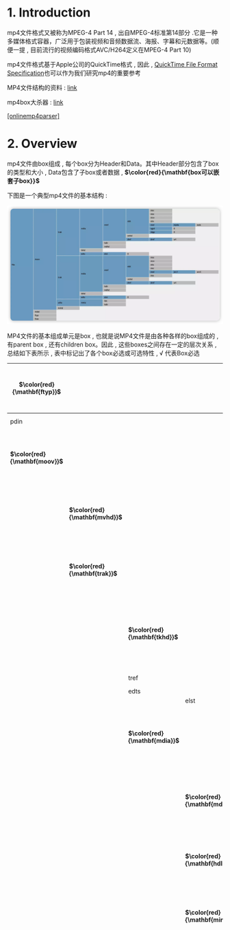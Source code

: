 # 1. Introduction

mp4⽂件格式⼜被称为MPEG-4 Part 14 , 出⾃MPEG-4标准第14部分 .它是⼀种多媒体格式容器，⼴泛⽤于包装视频和⾳频数据流、海报、字幕和元数据等。(顺便⼀提 , ⽬前流⾏的视频编码格式AVC/H264定义在MPEG-4 Part 10)

mp4⽂件格式基于Apple公司的QuickTime格式 , 因此 , [QuickTime File Format Specification](https://developer.apple.com/documentation/quicktime-file-format#//apple_ref/doc/uid/TP40000939-CH202-TPXREF101)也可以作为我们研究mp4的重要参考

MP4⽂件结构的资料 : [link]() 

mp4box⼤杀器 : [link](https://gpac.github.io/mp4box.js/test/filereader.html)

[[onlinemp4parser]](https://www.onlinemp4parser.com/)

# 2. Overview

mp4⽂件由box组成 , 每个box分为Header和Data。其中Header部分包含了box的类型和⼤⼩ , Data包含了⼦box或者数据 , **$\color{red}{\mathbf{box可以嵌套⼦box}}$**

下图是⼀个典型mp4⽂件的基本结构 : 

<img src="./assets/image-20240309203113502.png" alt="image-20240309203113502" />  

MP4⽂件的基本组成单元是box , 也就是说MP4⽂件是由各种各样的box组成的 , 有parent box , 还有children box。因此 , 这些boxes之间存在⼀定的层次关系 , 总结如下表所示 , 表中标记出了各个box必选或可选特性 , √ 代表Box必选

| **$\color{red}{\mathbf{ftyp}}$** |                                  |                                  |                                  |                                  |                                      | √    | $\color{red}{\mathbf{file\ type and\ compatibility}}$<br />$\color{red}{\mathbf{⽂件类型和兼容性}}$ |
| -------------------------------- | -------------------------------- | -------------------------------- | -------------------------------- | -------------------------------- | ------------------------------------ | ---- | :----------------------------------------------------------- |
| pdin                             |                                  |                                  |                                  |                                  |                                      |      | progressive download information                             |
| **$\color{red}{\mathbf{moov}}$** |                                  |                                  |                                  |                                  |                                      | √    | $\color{red}{\mathbf{container\ for\ all\ the\ metadata}}$<br/>$\color{red}{\mathbf{所有元数据的容器}}$ |
|                                  | **$\color{red}{\mathbf{mvhd}}$** |                                  |                                  |                                  |                                      | √    | $\color{red}{\mathbf{movie\ header,\ overall\ declarations}}$<br/>$\color{red}{\mathbf{电影头\ ,\ 整体声明}}$ |
|                                  | **$\color{red}{\mathbf{trak}}$** |                                  |                                  |                                  |                                      | √    | $\color{red}{\mathbf{container\ for\ an\ individual\ track\ or\ stream}}$<br/>$\color{red}{\mathbf{单个轨或流的容器}}$ |
|                                  |                                  | **$\color{red}{\mathbf{tkhd}}$** |                                  |                                  |                                      | √    | $\color{red}{\mathbf{track\ header,\ overall\ information\ about\ the track}}$<br />$\color{red}{\mathbf{轨的头部\ ,\ 关于该轨的概括信息\ ,\ ⽐如视频宽⾼}}$ |
|                                  |                                  | tref                             |                                  |                                  |                                      | √    | track reference container                                    |
|                                  |                                  | edts                             |                                  |                                  |                                      | √    | edit list container                                          |
|                                  |                                  |                                  | elst                             |                                  |                                      | √    | an edit list                                                 |
|                                  |                                  | **$\color{red}{\mathbf{mdia}}$** |                                  |                                  |                                      | √    | $\color{red}{\mathbf{container\ for\ the\ media\ information\ in\ a\ track}}$<br/>$\color{red}{\mathbf{轨媒体信息的容器}}$ |
|                                  |                                  |                                  | **$\color{red}{\mathbf{mdhd}}$** |                                  |                                      | √    | **$\color{red}{\mathbf{media\ header,\ overall\ information\ about\ the\ media}}$**<br/>$\color{red}{\mathbf{媒体头\ ,\ 关于媒体的总体信息}}$ |
|                                  |                                  |                                  | **$\color{red}{\mathbf{hdlr}}$** |                                  |                                      | √    | $\color{red}{\mathbf{handler,\ declares\ the\ media\ (handler)\ type}}$<br />$\color{red}{\mathbf{媒体的播放过程信息}}$ |
|                                  |                                  |                                  | **$\color{red}{\mathbf{minf}}$** |                                  |                                      | √    | $\color{red}{\mathbf{media\ information\ container}}$<br/>$\color{red}{\mathbf{媒体信息容器}}$ |
|                                  |                                  |                                  |                                  | vmhd                             |                                      |      | video media header, overall information<br/>(video track only) |
|                                  |                                  |                                  |                                  | smhd                             |                                      |      | sound media header, overall information<br/>(sound track only) |
|                                  |                                  |                                  |                                  | hmhd                             |                                      |      | hint media header, overall information<br/>(hint track only) |
|                                  |                                  |                                  |                                  | nmhd                             |                                      |      | Null media header, overall information<br/>(some tracks only) |
|                                  |                                  |                                  |                                  | **$\color{red}{\mathbf{dinf}}$** |                                      | √    | $\color{red}{\mathbf{data\ information\ box,\ container}}$<br/>$\color{red}{\mathbf{数据信息box\ ,\ 容器}}$ |
|                                  |                                  |                                  |                                  |                                  | **$\color{red}{\mathbf{dref}}$**     | √    | $\color{red}{\mathbf{data\ reference\ box,\ declares\ source(s)\ of\ media\ data\ in\ track}}$<br/>$\color{red}{\mathbf{如何定位媒体信息}}$ |
|                                  |                                  |                                  |                                  | **$\color{red}{\mathbf{stbl}}$** |                                      | √    | $\color{red}{\mathbf{sample\ table\ box,\ container\ for\ the\ time\ /\ space\ map}}$<br/>$\color{red}{\mathbf{包含了track中的sample的所有时间和位置信息\ ,\ 以及sample的编解码等信息。}}$<br />$\color{red}{\mathbf{利⽤这个表可以解析sample的时序、类型、⼤⼩以及在各⾃存储容器中的位置}}$ |
|                                  |                                  |                                  |                                  |                                  | **$\color{red}{\mathbf{stsd}}$**     | √    | $\color{red}{\mathbf{sample\ descriptions\ (codec\ types\ ,\ initialization\ etc.)}}$<br/>$\color{red}{\mathbf{如果是视频\ ,\ 包含:\ 编码类型、宽⾼、长度等信息;}}$<br/>$\color{red}{\mathbf{如果是⾳频\ ,\ 包含:\ 声道、采样率等信息}}$ |
|                                  |                                  |                                  |                                  |                                  | **$\color{red}{\mathbf{stts}}$**     | √    | **$\color{red}{\mathbf{(decoding)\ time-to-sample}}$**<br/>**$\color{red}{\mathbf{描述了sample时序的映射⽅法 , 我们可以通过它找到任何时间的sample}}$** |
|                                  |                                  |                                  |                                  |                                  | ctts                                 |      | (composition) time to sample                                 |
|                                  |                                  |                                  |                                  |                                  | **$\color{red}{\mathbf{stsc}}$**     | √    | $\color{red}{\mathbf{sample-to-chunk,\ partial\ data-offset\ information}}$<br/>$\color{red}{\mathbf{⽤chunk组织sample可以⽅便优化数据获取 , }}$<br/>$\color{red}{\mathbf{⼀个chunk包含⼀个或多个sample}}$ |
|                                  |                                  |                                  |                                  |                                  | **$\color{SkyBlue}{\mathbf{stsz}}$** |      | **$\color{SkyBlue}{\mathbf{sample\ sizes\ (framing)}}$**<br/>**$\color{SkyBlue}{\mathbf{每个sample的⼤⼩}}$**<br/>$\color{SkyBlue}{\mathbf{虽然这⾥没有打勾 , 但对于mp4还是⾮常必要的}}$ |
|                                  |                                  |                                  |                                  |                                  | stz2                                 |      | compact sample sizes (framing)                               |
|                                  |                                  |                                  |                                  |                                  | **$\color{red}{\mathbf{stco}}$**     | √    | $\color{red}{\mathbf{chunk\ offset\ partial\ data-offset\ information}}$<br/>$\color{red}{\mathbf{定义了每个chunk在媒体流中的偏移位置}}$ |
|                                  |                                  |                                  |                                  |                                  | co6                                  |      | 64-bit chunk offset                                          |
|                                  |                                  |                                  |                                  |                                  | 4                                    |      |                                                              |
|                                  |                                  |                                  |                                  |                                  | **$\color{SkyBlue}{\mathbf{stss}}$** |      | $\color{SkyBlue}{\mathbf{sync\ sample\ table\ (random\ access points)}}$<br/>$\color{SkyBlue}{\mathbf{⽤于确定media中的关键帧}}$ |
|                                  |                                  |                                  |                                  |                                  | stsh                                 |      | shadow sync sample table                                     |
|                                  |                                  |                                  |                                  |                                  | padb                                 |      | sample padding bits                                          |
|                                  |                                  |                                  |                                  |                                  | stdp                                 |      | sample degradation priority                                  |
|                                  |                                  |                                  |                                  |                                  | sdtp                                 |      | independent and disposable samples                           |
|                                  |                                  |                                  |                                  |                                  | sbgp                                 |      | sample-to-group                                              |
|                                  |                                  |                                  |                                  |                                  | sgpd                                 |      | sample group description                                     |
|                                  |                                  |                                  |                                  |                                  | subs                                 |      | sub-sample information                                       |
|                                  | mvex                             |                                  |                                  |                                  |                                      |      | movie extends box                                            |
|                                  |                                  | mehd                             |                                  |                                  |                                      |      | movie extends header box                                     |
|                                  |                                  | trex                             |                                  |                                  |                                      | √    | track extends defaults                                       |
|                                  | ipmc                             |                                  |                                  |                                  |                                      |      | IPMP Control Box                                             |
| moof                             |                                  |                                  |                                  |                                  |                                      |      | movie fragment                                               |
|                                  | mfhd                             |                                  |                                  |                                  |                                      | √    | movie fragment header                                        |
|                                  | traf                             |                                  |                                  |                                  |                                      |      | track fragment                                               |
|                                  |                                  | tfhd                             |                                  |                                  |                                      | √    | track fragment header                                        |
|                                  |                                  | trun                             |                                  |                                  |                                      |      | track fragment run                                           |
|                                  |                                  | sdtp                             |                                  |                                  |                                      |      | independent and disposable samples                           |
|                                  |                                  | sbgp                             |                                  |                                  |                                      |      | sample-to-group                                              |
|                                  |                                  | subs                             |                                  |                                  |                                      |      | sub-sample information                                       |
| mfra                             |                                  |                                  |                                  |                                  |                                      |      | movie fragment random access                                 |
|                                  | tfra                             |                                  |                                  |                                  |                                      |      | track fragment random access                                 |
|                                  | mfro                             |                                  |                                  |                                  |                                      | √    | movie fragment random access offset                          |
| mdat                             |                                  |                                  |                                  |                                  |                                      |      | media data container                                         |
| free                             |                                  |                                  |                                  |                                  |                                      |      | free space                                                   |
| skip                             |                                  |                                  |                                  |                                  |                                      |      | free space                                                   |
|                                  | udta                             |                                  |                                  |                                  |                                      |      | user-data                                                    |
|                                  |                                  | cprt                             |                                  |                                  |                                      |      | copyright etc                                                |
| meta                             |                                  |                                  |                                  |                                  |                                      |      | metadata                                                     |
|                                  | hdlr                             |                                  |                                  |                                  |                                      | √    | handler, declares the metadata (handler) type                |
|                                  | dinf                             |                                  |                                  |                                  |                                      |      | data information box, container                              |
|                                  |                                  | dref                             |                                  |                                  |                                      |      | data reference box, declares source(s) of metadata items     |
|                                  | ipmc                             |                                  |                                  |                                  |                                      |      | IPMP Control Box                                             |
|                                  | iloc                             |                                  |                                  |                                  |                                      |      | item location                                                |
|                                  | ipro                             |                                  |                                  |                                  |                                      |      | item protection                                              |
|                                  |                                  | sinf                             |                                  |                                  |                                      |      | protection scheme information box                            |
|                                  |                                  |                                  | frma                             |                                  |                                      |      | original format box                                          |
|                                  |                                  |                                  | imif                             |                                  |                                      |      | IPMP Information box                                         |
|                                  |                                  |                                  | schm                             |                                  |                                      |      | scheme type box                                              |
|                                  |                                  |                                  | schi                             |                                  |                                      |      | scheme information box                                       |
|                                  | iinf                             |                                  |                                  |                                  |                                      |      | item information                                             |
|                                  | xml                              |                                  |                                  |                                  |                                      |      | XML container                                                |
|                                  | bxml                             |                                  |                                  |                                  |                                      |      | binary XML container                                         |
|                                  | pitm                             |                                  |                                  |                                  |                                      |      | primary item reference                                       |
|                                  | fiin                             |                                  |                                  |                                  |                                      |      | file delivery item information                               |
|                                  |                                  | paen                             |                                  |                                  |                                      |      | partition entry                                              |
|                                  |                                  |                                  | fpar                             |                                  |                                      |      | file partition                                               |
|                                  |                                  |                                  | fecr                             |                                  |                                      |      | FEC reservoir                                                |
|                                  |                                  | segr                             |                                  |                                  |                                      |      | file delivery session group                                  |
|                                  |                                  | gitn                             |                                  |                                  |                                      |      | group id to name                                             |
|                                  |                                  | tsel                             |                                  |                                  |                                      |      | track selection                                              |
| meco                             |                                  |                                  |                                  |                                  |                                      |      | additional metadata container                                |
|                                  | mere                             |                                  |                                  |                                  |                                      |      | metabox relation                                             |

本⽂使⽤mediainfo和mp4box进⾏分析

图中看到mp4⽂件由⼏个主要组成部分 , 下⾯以📎 2_audio_track_5s.mp4⽂件为分析案例

## 2.1 ftyp

> ```c++
> aligned(8) class FileTypeBox
>    extends Box(‘ftyp’) {
>    unsigned int(32)  major_brand;
>    unsigned int(32)  minor_version;
>    unsigned int(32) compatible_brands[];
> }
> ```

- major_brand : 因为兼容性一般可以分为推荐兼容性和默认兼容性。这里 major_brand 就相当于是推荐兼容性。一般而言都是使用 `isom` 这个万金油即可。如果是需要特定的格式 ,可 以自行定义
- minor_version : 指最低兼容版本。
- compatible_brands : 和 major_brand 类似 , 通常是针对 MP4 中包含的额外格式 , 比如 : AVC , AAC 等相当于的音视频解码格式

File Type Box , ⼀般在⽂件的开始位置 , 描述的⽂件的版本、兼容协议等

ftyp内容

> ```tex
> 000000 File Type (32 bytes)
> 000000  Header (8 bytes)
> 000000   Size:                                 32 (0x00000020)
> 000004   Name:                                 ftyp
> 000008  MajorBrand:                            isom
> 00000C  MajorBrandVersion:                     512 (0x00000200)
> 000010  CompatibleBrand:                       isom
> 000014  CompatibleBrand:                       iso2
> 000018  CompatibleBrand:                       avc1
> 00001C  CompatibleBrand:                       mp41
> ```

## 2.2 moov

> ```c++
> aligned(8) class MovieExtendsBox extends Box(‘mvex’){ }
> ```

Movie Box , 含本⽂件中所有媒体数据的宏观描述信息以及每路媒体轨道的具体信息。⼀般位于放在⽂件末尾 , 但如果为了⽀持http边下载边播放则需要将moov提前。注意 , $\color{red}{\mathbf{当改变moov位置时,内部⼀些值需要重新计算}}$​

moov内容

> ```tex
> 14B2CE File header (10341 bytes)
> 14B2CE  Header (8 bytes)
> 14B2CE   Size:                                 10341 (0x00002865)
> 14B2D2   Name:                                 moov
> ```

moov里面的box才是我们主要分析的box  

<img src="assets/image-20240311093535367.png" alt="image-20240311093535367" />  

## 2.3 mdat

Media Data Box , 存放具体的媒体数据

> ```tex
> 000028 Data (1356454 bytes)
> 000028  Header (8 bytes)
> 000028   Size:                                 1356454 (0x0014B2A6)
> 00002C   Name:                                 mdat
> 000030  Data:                                  (1356446 bytes)
> ```

此处是视频和音频的真正数据  , 他的索引和编解码信息都在以下介绍的BOX存储

# 3. Moov Insider

> ```c++
> aligned(8) class MovieExtendsBox extends Box(‘mvex’){ }
> ```

mp4的媒体数据信息主要存放在Moov Box中 , 是我们需要分析的重点。moov的主要组成部分如下 : 

## 3.1 mvhd

> ```c++
> aligned(8) class MovieHeaderBox extends FullBox(‘mvhd’, version, 0) { 
>     if (version==1) {
>    unsigned int(64)  creation_time;
>    unsigned int(64)  modification_time;
>    unsigned int(32)  timescale;
>    unsigned int(64)  duration;
> } else { // version==0
>    unsigned int(32)  creation_time;
>    unsigned int(32)  modification_time;
>    unsigned int(32)  timescale;
>    unsigned int(32)  duration;
> }
> template int(32)  rate = 0x00010000; // typically 1.0
> template int(16)  volume = 0x0100;   // typically, full volume
> const bit(16)  reserved = 0;
> const unsigned int(32)[2]  reserved = 0;
> template int(32)[9]  matrix =
> { 0x00010000,0,0,0,0x00010000,0,0,0,0x40000000 };
>       // Unity matrix
>    bit(32)[6]  pre_defined = 0;
>    unsigned int(32)  next_track_ID;
> }
> ```

- version: 一般默认为 0
- creation_time: 创建的时间 , 从 1904 年开始算起 , 用秒来表示
- timescale : 时间比例 , 通过该值和 duration 来算出实际时间
- duration : 持续时间 , 单位是根据 timescale 来决定的 , 实际时间为：duration / timescale = xx 秒。
- rate: 播放比例
- volume: 音量大小 , 0x0100 为最大值。
- matrix: 不解释 , 我也不懂
- next_track_ID : 需要比当前 trak_id 最大值还大才行 , 一般随便填个很大的值即可。

大致的填充

> ```c++
> new Uint8Array([
> 		0x00, 0x00, 0x00, 0x00, // version(0) + flags
> 		0x00, 0x00, 0x00, 0x00, // creation_time
> 		0x00, 0x00, 0x00, 0x00, // modification_time
> 		(timescale >>> 24) & 0xFF, // timescale: 4 bytes
> 		(timescale >>> 16) & 0xFF,
> 		(timescale >>> 8) & 0xFF,
> 		(timescale) & 0xFF,
> 		(duration >>> 24) & 0xFF, // duration: 4 bytes
> 		(duration >>> 16) & 0xFF,
> 		(duration >>> 8) & 0xFF,
> 		(duration) & 0xFF,
> 		0x00, 0x01, 0x00, 0x00, // Preferred rate: 1.0
> 		0x01, 0x00, 0x00, 0x00, // PreferredVolume(1.0, 2bytes) + reserved(2bytes)
> 		0x00, 0x00, 0x00, 0x00, // reserved: 4 + 4 bytes
> 		0x00, 0x00, 0x00, 0x00,
> 		0x00, 0x01, 0x00, 0x00, // ----begin composition matrix----
> 		0x00, 0x00, 0x00, 0x00,
> 		0x00, 0x00, 0x00, 0x00,
> 		0x00, 0x00, 0x00, 0x00,
> 		0x00, 0x01, 0x00, 0x00,
> 		0x00, 0x00, 0x00, 0x00,
> 		0x00, 0x00, 0x00, 0x00,
> 		0x00, 0x00, 0x00, 0x00,
> 		0x40, 0x00, 0x00, 0x00, // ----end composition matrix----
> 		0x00, 0x00, 0x00, 0x00, // ----begin pre_defined 6 * 4 bytes----
> 		0x00, 0x00, 0x00, 0x00,
> 		0x00, 0x00, 0x00, 0x00,
> 		0x00, 0x00, 0x00, 0x00,
> 		0x00, 0x00, 0x00, 0x00,
> 		0x00, 0x00, 0x00, 0x00, // ----end pre_defined 6 * 4 bytes----
> 		0xFF, 0xFF, 0xFF, 0xFF // next_track_ID
> 	]);
> ```

Movie Header Box , 记录整个媒体⽂件的描述信息 , 如创建时间、修改时间、时间度量标尺、可播放时长等

例如 : 可以获取文件件信息如时长为 Duration: 5016 ms

mvhd内容

> ```tex
> 14B2D6  Movie header (108 bytes)
> 14B2D6   Header (8 bytes)
> 14B2D6    Size:                                108 (0x0000006C)
> 14B2DA    Name:                                mvhd
> 14B2DE   Version:                              0 (0x00)
> 14B2DF   Flags:                                0 (0x000000)
> 14B2E2   Creation time:                        0 (0x00000000) - 
> 14B2E6   Modification time:                    0 (0x00000000) - 
> 14B2EA   Time scale:                           1000 (0x000003E8) - 1000 Hz
> 14B2EE   Duration:                             5016 (0x00001398) - 5016 ms
> 14B2F2   Preferred rate:                       65536 (0x00010000) - 1.000
> 14B2F6   Preferred volume:                     256 (0x0100) - 1.000
> 14B2F8   Reserved:                             (10 bytes)
> 14B302   Matrix structure (36 bytes)
> 14B302    a (width scale):                     1.000
> 14B306    b (width rotate):                    0.000
> 14B30A    u (width angle):                     0.000
> 14B30E    c (height rotate):                   0.000
> 14B312    d (height scale):                    1.000
> 14B316    v (height angle):                    0.000
> 14B31A    x (position left):                   0.000
> 14B31E    y (position top):                    0.000
> 14B322    w (divider):                         1.000
> 14B326   Preview time:                         0 (0x00000000)
> 14B32A   Preview duration:                     0 (0x00000000)
> 14B32E   Poster time:                          0 (0x00000000)
> 14B332   Selection time:                       0 (0x00000000)
> 14B336   Selection duration:                   0 (0x00000000)
> 14B33A   Current time:                         0 (0x00000000)
> 14B33E   Next track ID:                        4 (0x00000004)
> ```

<img src="assets/image-20240311095951225.png" alt="image-20240311095951225" /> 

## 3.2 udta

User Data Box , 自定义数据

> ```tex
> 14DAD1  User Data (98 bytes)
> 14DAD1   Header (8 bytes)
> 14DAD1    Size:                                98 (0x00000062)
> 14DAD5    Name:                                udta
> ```

## 3.3 trak

> ```c++
> aligned(8) class TrackBox extends Box(‘trak’) { }
> ```

<img src="assets/image-20240313105431588.png" alt="image-20240313105431588" /> 

Trak Box , 记录媒体流信息 , 文件中可以存在 **$\color{red}{\mathbf{⼀个或多个trak}}$** , 它们之间是相互独立的  

<img src="assets/image-20240311101500562.png" alt="image-20240311101500562" /> 

本次的示例文件里面有3个trak

每个trak包含以下几个组成部分 : 

### 3.3.1 tkhd

tkhd 是 trak box 的子一级 box 的内容 , 主要是用来描述该特定 trak 的相关内容信息

> ```c++
> aligned(8) class TrackHeaderBox
> extends FullBox(‘tkhd’, version, flags){ if (version==1) {
>       unsigned int(64)  creation_time;
>       unsigned int(64)  modification_time;
>       unsigned int(32)  track_ID;
>       const unsigned int(32)  reserved = 0;
>       unsigned int(64)  duration;
>    } else { // version==0
>       unsigned int(32)  creation_time;
>       unsigned int(32)  modification_time;
>       unsigned int(32)  track_ID;
>       const unsigned int(32)  reserved = 0;
>       unsigned int(32)  duration;
> }
> const unsigned int(32)[2] reserved = 0;
> template int(16) layer = 0;
> template int(16) alternate_group = 0;
> template int(16) volume = {if track_is_audio 0x0100 else 0}; 
> const unsigned int(16) reserved = 0;
> template int(32)[9] matrix=
> { 0x00010000,0,0,0,0x00010000,0,0,0,0x40000000 };
>       // unity matrix
>    unsigned int(32) width;
>    unsigned int(32) height;
> }
> ```

- creation_time : 创建时间 , 非必须
- modification_time : 修改时间 ,非必须
- track_ID : 指明当前描述的 track ID。
- duration : 当前 track 内容持续的时间。通常结合 timescale 进行相关计算。
- layer : 没啥用。通常用来作为分层 video trak 的使用。
- alternate_group : 可替换 track 源。如果为 0 表示当前 track 没有指定的 track 源替代。非 0 的话 , 则表示存在多个源的 group。
- volume : 用来确定音量大小 , 满音量为1(0x0100)
- width and height : 确定视频的宽高

Track Header Box , 包含关于媒体流的头信息。下图示例中 , 可以看到流信息如视频流宽度(width)1920 , 高度(height)800

1. 视频tkhd内容

> ```tex
> 14CEA6   Track Header - 3 (0x3) - 4875 (0x130B) ms (92 bytes)
> 14CEA6    Header (8 bytes)
> 14CEA6     Size:                               92 (0x0000005C)
> 14CEAA     Name:                               tkhd
> 14CEAE    Version:                             0 (0x00)
> 14CEAF    Flags:                               3 (0x000003)
> 14CEB2    Track Enabled:                       Yes
> 14CEB2    Track in Movie:                      Yes
> 14CEB2    Track in Preview:                    No
> 14CEB2    Track in Poster:                     No
> 14CEB2    Creation time:                       0 (0x00000000) - 
> 14CEB6    Modification time:                   0 (0x00000000) - 
> 14CEBA    Track ID:                            3 (0x00000003)
> 14CEBE    Reserved:                            0 (0x00000000)
> 14CEC2    Duration:                            4875 (0x0000130B) - 4875 (0x130B) ms
> 14CEC6    Reserved:                            0 (0x00000000)
> 14CECA    Reserved:                            0 (0x00000000)
> 14CECE    Layer:                               0 (0x0000)
> 14CED0    Alternate group:                     2 (0x0002)
> 14CED2    Volume:                              0 (0x0000) - 0.000
> 14CED4    Reserved:                            0 (0x0000)
> 14CED6    Matrix structure (36 bytes)
> 14CED6     a (width scale):                    1.000
> 14CEDA     b (width rotate):                   0.000
> 14CEDE     u (width angle):                    0.000
> 14CEE2     c (height rotate):                  0.000
> 14CEE6     d (height scale):                   1.000
> 14CEEA     v (height angle):                   0.000
> 14CEEE     x (position left):                  0.000
> 14CEF2     y (position top):                   0.000
> 14CEF6     w (divider):                        1.000
> 14CEFA    Track width:                         1920.000
> 14CEFE    Track height:                        800.000
> ```

<img src="assets/image-20240311110856586.png" alt="image-20240311110856586" /> 

2. 音频的tkhd , 则比如 duration、volume

> ```tex
> 14B34A   Track Header - 1 (0x1) - 5016 (0x1398) ms (92 bytes)
> 14B34A    Header (8 bytes)
> 14B34A     Size:                               92 (0x0000005C)
> 14B34E     Name:                               tkhd
> 14B352    Version:                             0 (0x00)
> 14B353    Flags:                               3 (0x000003)
> 14B356    Track Enabled:                       Yes
> 14B356    Track in Movie:                      Yes
> 14B356    Track in Preview:                    No
> 14B356    Track in Poster:                     No
> 14B356    Creation time:                       0 (0x00000000) - 
> 14B35A    Modification time:                   0 (0x00000000) - 
> 14B35E    Track ID:                            1 (0x00000001)
> 14B362    Reserved:                            0 (0x00000000)
> 14B366    Duration:                            5016 (0x00001398) - 5016 (0x1398) ms
> 14B36A    Reserved:                            0 (0x00000000)
> 14B36E    Reserved:                            0 (0x00000000)
> 14B372    Layer:                               0 (0x0000)
> 14B374    Alternate group:                     0 (0x0000)
> 14B376    Volume:                              256 (0x0100) - 1.000
> 14B378    Reserved:                            0 (0x0000)
> 14B37A    Matrix structure (36 bytes)
> 14B37A     a (width scale):                    1.000
> 14B37E     b (width rotate):                   0.000
> 14B382     u (width angle):                    0.000
> 14B386     c (height rotate):                  0.000
> 14B38A     d (height scale):                   1.000
> 14B38E     v (height angle):                   0.000
> 14B392     x (position left):                  0.000
> 14B396     y (position top):                   0.000
> 14B39A     w (divider):                        1.000
> 14B39E    Track width:                         0.000
> 14B3A2    Track height:                        0.000
> ```

<img src="assets/image-20240311111015163.png" alt="image-20240311111015163" /> 

### 3.3.2 mdia

> ```c++
> aligned(8) class MediaBox extends Box(‘mdia’) { }
> ```

Media Box , 这是⼀个包含track媒体数据信息的 container box , 子 box包括 : 

1. mdhd : Media Header Box , 存放视频流创建时间 , 长度等信息
2. hdlr : Handler Reference Box , 媒体的播放过程信息
3. minf : Media Information Box , 解释track媒体数据的handler-specific信息

minf 同样是个container box , 其内部需要关注的内容是stbl , 这也是moov中最复杂的部分。stbl包含了媒体流每⼀个sample在文件件中的offset , pts , duration等信息。想要播放⼀个mp4文件 , 必须根据stbl正确找到每个sample并送给解码器

mdia内容

> ```tex
> 14B3CA   Media (3184 bytes)
> 14B3CA    Header (8 bytes)
> 14B3CA     Size:                               3184 (0x00000C70)
> 14B3CE     Name:                               mdia
> ```

<img src="assets/image-20240311104906794.png" alt="image-20240311104906794" /> 

#### 3.3.2.1 mdhd 

> mdhd 和 tkhd 来说 , 内容大致都是一样的。不过 , tkhd 通常是对指定的 track 设定相关属性和内容。而 mdhd 是针对于独立的 media 来设置的。不过事实上 , 两者一般都是一样的

> ```c++
> aligned(8) class MediaHeaderBox extends FullBox(‘mdhd’, version, 0) { if (version==1) {
>       unsigned int(64)  creation_time;
>       unsigned int(64)  modification_time;
>       unsigned int(32)  timescale;
>       unsigned int(64)  duration;
>    } else { // version==0
>       unsigned int(32)  creation_time;
>       unsigned int(32)  modification_time;
>       unsigned int(32)  timescale;
>       unsigned int(32)  duration;
> }
> bit(1) pad = 0;
> unsigned int(5)[3] language; // ISO-639-2/T language code unsigned int(16) pre_defined = 0;
> }
> ```
>
> 里面就有 3 个额外的字段 : pad , language , pre_defined
>
> - pad: 占位符 , 通常为 0
> - language : 表明当前 trak 的语言。因为该字段总长为 15bit , 通常是和 pad 组合成为 2B 的长度。
> - pre_defined: 默认为 0.

> ```c++
> new Uint8Array([
>     0x00, 0x00, 0x00, 0x00, // version(0) + flags
>     0x00, 0x00, 0x00, 0x00, // creation_time
>     0x00, 0x00, 0x00, 0x00, // modification_time
>     (timescale >>> 24) & 0xFF, // timescale: 4 bytes
>     (timescale >>> 16) & 0xFF,
>     (timescale >>> 8) & 0xFF,
>     (timescale) & 0xFF,
>     (duration >>> 24) & 0xFF, // duration: 4 bytes
>     (duration >>> 16) & 0xFF,
>     (duration >>> 8) & 0xFF,
>     (duration) & 0xFF,
>     0x55, 0xC4, // language: und (undetermined)
>     0x00, 0x00 // pre_defined = 0
>   ])
> ```

Media Header Box , 存放视频流创建时间 , 长度等信息

视频的mdhd , Time scale , Duration等信息  

1. 视频mdhd内容

> ```tex
> 14CF3A    Media Header (32 bytes)
> 14CF3A     Header (8 bytes)
> 14CF3A      Size:                              32 (0x00000020)
> 14CF3E      Name:                              mdhd
> 14CF42     Version:                            0 (0x00)
> 14CF43     Flags:                              0 (0x000000)
> 14CF46     Creation time:                      0 (0x00000000) - 
> 14CF4A     Modification time:                  0 (0x00000000) - 
> 14CF4E     Time scale:                         90000 (0x00015F90)
> 14CF52     Duration:                           438750 (0x0006B1DE) - 4875 (0x130B) ms
> 14CF56     Language:                           21956 (0x55C4) - und
> 14CF58     Quality:                            0 (0x0000)
> ```

<img src="assets/image-20240311112415602.png" alt="image-20240311112415602" /> 

音频的mdhd , 也类似视频mdhd的信息 , 但要注意 **$\color{red}{\mathbf{Time\ scale}}$** , 我们在计算时间戳的时候都要使用该 **$\color{red}{\mathbf{Time\ scale\ ,\ 对应我们流里面的AVStream->time\\\_base}}$**

2. 音频mdhdn内容

> ```tex
> 14B3D2    Media Header (32 bytes)
> 14B3D2     Header (8 bytes)
> 14B3D2      Size:                              32 (0x00000020)
> 14B3D6      Name:                              mdhd
> 14B3DA     Version:                            0 (0x00)
> 14B3DB     Flags:                              0 (0x000000)
> 14B3DE     Creation time:                      0 (0x00000000) - 
> 14B3E2     Modification time:                  0 (0x00000000) - 
> 14B3E6     Time scale:                         44100 (0x0000AC44)
> 14B3EA     Duration:                           221184 (0x00036000) - 5015 (0x1397) ms
> 14B3EE     Language:                           21956 (0x55C4) - und
> 14B3F0     Quality:                            0 (0x0000)
> ```

<img src="assets/image-20240311112517657.png" alt="image-20240311112517657" /> 

#### 3.3.2.2 hdlr

> ```c++
> aligned(8) class HandlerBox extends FullBox('hdlr', version = 0, 0) { 
> unsigned int(32) pre_defined = 0;
> unsigned int(32) handler_type;
> const unsigned int(32)[3] reserved = 0;
> string name;
> }
> ```

hdlr 是用来设置不同 trak 的处理方式的 , 重点是handler_type / Component subtype , 常见处理方式 : 

- vide : Video track
- soun : Audio track
- hint : Hint track
- meta : Timed Metadata track
- auxv : Auxiliary Video track

其中有两字段需要额外说明一下 : 

- handler_type：是代指具体 trak 的处理类型。也就是我们上面列写的 vide,soun,hint 字段。
- name: 是用来写名字的。其主要不是给机器读的 , 而是给人读 , 所以 ,这里你只要觉得能表述清楚 , 填啥其实都行

handler_type 填的值其实就是 string 转换为 hex 之后得到的值 , 比如 : 

> ```tex
> vide 为 0x76, 0x69, 0x64, 0x65
> soun 为 0x73, 0x6F, 0x75, 0x6E
> ```

Handler Reference Box , 媒体的播放过程信息

视频的hdlr , 重点 **$\color{red}{\mathbf{Component\ subtype\ :\ vide}}$**

> ```tex
> 14CF5A    Handler Reference (45 bytes)
> 14CF5A     Header (8 bytes)
> 14CF5A      Size:                              45 (0x0000002D)
> 14CF5E      Name:                              hdlr
> 14CF62     Version:                            0 (0x00)
> 14CF63     Flags:                              0 (0x000000)
> 14CF66     Component type:                     
> 14CF6A     Component subtype:                  vide
> 14CF6E     Component manufacturer:             
> 14CF72     Component flags:                    0 (0x00000000)
> 14CF76     Component flags mask:               0 (0x00000000)
> 14CF7A     Component name:                     VideoHandler
> ```

<img src="assets/image-20240311140100238.png" alt="image-20240311140100238" /> 

音频的hdlr ,   **$\color{red}{\mathbf{Component\ subtype\ :\ soun}}$**

如果我们多个音轨的时候 , Component name : 粤语

> ```tex
> 14B3F2    Handler Reference (39 bytes)
> 14B3F2     Header (8 bytes)
> 14B3F2      Size:                              39 (0x00000027)
> 14B3F6      Name:                              hdlr
> 14B3FA     Version:                            0 (0x00)
> 14B3FB     Flags:                              0 (0x000000)
> 14B3FE     Component type:                     
> 14B402     Component subtype:                  soun
> 14B406     Component manufacturer:             
> 14B40A     Component flags:                    0 (0x00000000)
> 14B40E     Component flags mask:               0 (0x00000000)
> 14B412     Component name:                     粤语
> ```

<img src="assets/image-20240311140619611.png" alt="image-20240311140619611" /> 

Component name : 国语

> ```tex
> 14C0EA    Handler Reference (39 bytes)
> 14C0EA     Header (8 bytes)
> 14C0EA      Size:                              39 (0x00000027)
> 14C0EE      Name:                              hdlr
> 14C0F2     Version:                            0 (0x00)
> 14C0F3     Flags:                              0 (0x000000)
> 14C0F6     Component type:                     
> 14C0FA     Component subtype:                  soun
> 14C0FE     Component manufacturer:             
> 14C102     Component flags:                    0 (0x00000000)
> 14C106     Component flags mask:               0 (0x00000000)
> 14C10A     Component name:                     国语
> ```

<img src="assets/image-20240311140648462.png" alt="image-20240311140648462" /> 

#### 3.3.2.3 minf

> ```c++
> aligned(8) class MediaInformationBox extends Box(‘minf’) { }
> ```

minf : Media Information Box , 解释track媒体数据的handler-specific信息 , minf同样是个container box , 其内部需要关注的内容是stbl , 这也是moov中最复杂的部分。

stbl包含了媒体流每⼀个sample在文件中的offset , pts , duration等信息。想要播放⼀个mp4⽂件 , 必须根据stbl正确找到每个sample并送给解码器

而且需要注意的是 , minf⾥⾯的子容器 , 音频和视频轨是有区别的 , 比如视频轨 : **$\color{red}{\mathbf{vmhd}}$** , 音频轨则为 : **$\color{red}{\mathbf{smhd}}$​**  

##### 3.3.2.3.1 v/smhd

v/smhd 是对当前 trak 的描述 box , vmhd 针对的是 video , smhd 针对的是 audio。这两个盒子在解码中 , 非不可或缺的(有时候得看播放器) , 缺了的话 , 有可能会被认为格式不正确

1. vmhd

> ```c++
> aligned(8) class VideoMediaHeaderBox
> extends FullBox(‘vmhd’, version = 0, 1) {
> template unsigned int(16) graphicsmode = 0; // copy, see below 
> template unsigned int(16)[3] opcolor = {0, 0, 0};
> }
> ```



> ```tex
> 14CF8F     Video Media Header (20 bytes)
> 14CF8F      Header (8 bytes)
> 14CF8F       Size:                             20 (0x00000014)
> 14CF93       Name:                             vmhd
> 14CF97      Version:                           0 (0x00)
> 14CF98      Flags:                             1 (0x000001)
> 14CF9B      Graphic mode:                      0 (0x0000)
> 14CF9D      Graphic mode color R:              0 (0x0000)
> 14CF9F      Graphic mode color G:              0 (0x0000)
> 14CFA1      Graphic mode color B:              0 (0x0000)
> ```

<img src="assets/image-20240311140912380.png" alt="image-20240311140912380" /> 

2. smhd

> ```c++
> aligned(8) class SoundMediaHeaderBox
>    extends FullBox(‘smhd’, version = 0, 0) {
>    template int(16) balance = 0;
>    const unsigned int(16)  reserved = 0;
> }
> ```
>
> 其中 , balance 这个字段相当于和我们通常设置的左声道 , 右声道有关
>
> balance : 该值是一个浮点值 , 0 为 center , 1.0 为 right , -1.0 为 left

> ```tex
> 14B421     Sound Media Header (16 bytes)
> 14B421      Header (8 bytes)
> 14B421       Size:                             16 (0x00000010)
> 14B425       Name:                             smhd
> 14B429      Version:                           0 (0x00)
> 14B42A      Flags:                             0 (0x000000)
> 14B42D      Audio balance:                     0 (0x0000)
> 14B42F      Reserved:                          0 (0x0000)
> ```

<img src="assets/image-20240311140932150.png" alt="image-20240311140932150" /> 

##### 3.3.2.3.2 dinf

> ```c++
> aligned(8) class DataInformationBox extends Box(‘dinf’) { }
> ```

###### 3.3.2.3.2.1 dref

dref 是用来设置当前 Box 描述信息的 data_entry , 基本格式为 : 

> ```c++
> aligned(8) class DataReferenceBox
>    extends FullBox(‘dref’, version = 0, 0) {
>    unsigned int(32)  entry_count;
>    for (i=1; i <= entry_count; i++) {
>     DataEntryBox(entry_version, entry_flags) data_entry; }
> }
> ```
>
> 其中的 DataEntryBox 就是 DataEntryUrlBox/DataEntryUrnBox 中的一个。简单来说，就是 dref 下的子 box – `url` 或者 `urn` 这两个 box。其中，entry_version 和 entry_flags 需要额外说明一下。
>
> - entry_version : 用来指明当前 entry 的格式
> - entry_flags : 其值不是固定的 , 但是有一个特殊的值 , 0x000001 用来表示当前 media 的数据和 moov 包含的数据一致
>
> 不过 , 就通常来说 , 我真的没有用到过有实际数据的 dref 。所以 , 这里就不衍生来讲了
>
> url
>
> url box 是由 dref 包裹的子一级 box , 里面是对不同的 sample 的描述信息。不过 , 一般都是附带在其它 box 里。其基本格式为 : 
>
> ```c++
> aligned(8) class DataEntryUrlBox (bit(24) flags) extends FullBox(‘url ’, version = 0, flags) { 
>     string location;
> }
> ```
>
> 实际并没有用到过 `location` 这个字段 , 所以 , 一般也就不需要了

# 4. Stbl Insider

Sample Table Box , 上⽂提到mdia中最主要的部分是存放⽂件中每个sample信息的stbl。在解析stbl前 , 我们需要区分chunk和sample这两个概念。
在mp4⽂件中 , sample是⼀个媒体流的基本单元 , 例如视频流的⼀个sample代表实际的nal数据。**$\color{red}{\mathbf{chunk\ 是数据存储的基本单位}}$​** , 它是一系列sample数据的集合 , 一个chunk中可以包含⼀个或多的sample

> ```tex
> "stbl"包含了关于track中sample所有时间和位置的信息,以及sample的编解码等信息,利用这个表,可以解释sample的时序、类型、大小以及在各自存储容器中的位置。
> "stbl"是一个container box,其子box包括:
> sample description box(stsd)
> time to sample box(stts)
> sample size box(stsz或stz2)、
> sample to chunk box(stsc)、
> chunk offset box(stco或co64)、
> composition time to sample box(ctts)、
> sync sample box(stss)等
> "stsd"必不可少,且至少包含一个条目,该box包含了data reference box进行sample数据检索的信息。没有“stsd”就无法计算media sample的存储位置。"stsd"包含了编码的信息,其存储的信息随媒体类型不同而不同
> ```

<img src="assets/image-20240311145050516.png" alt="image-20240311145050516" style="zoom:150%;" /> 

⼀个chunk包含⼀个或多个sample

stbl⽤来描述每个sample的信息，包含以下几个主要的子box : 

## 4.1 stsd

Sample Description Box , 存放解码必须的描述信息

> ```tex
> box header和version字段后会有一个entry count字段,根据entry的个数,每个entry会有type信息,如"vide"、"sund"等,根据type不同sample description会提供不同的信息,例如对于video track,会有“VisualSampleEntry”类型信息,对于audio track会有"AudioSampleEntry"类型信息。
> 视频的编码类型、宽高、长度,音频的声道、采样等信息都会出现在这个box中
> ```

对于h264的视频流 , 其具体类型为 avc1 , extensions中其中存放有sps , pps等解码必要信息

1. 视频stsd内容

> ```tex
> 14CFCF      Sample Description (174 bytes)
> 14CFCF       Header (8 bytes)
> 14CFCF        Size:                            174 (0x000000AE)
> 14CFD3        Name:                            stsd
> 14CFD7       Version:                          0 (0x00)
> 14CFD8       Flags:                            0 (0x000000)
> 14CFDB       Count:                            1 (0x00000001)
> ```

<img src="assets/image-20240311152434467.png" alt="image-20240311152434467" /> 

里面包含了avc1，avc1里面⼜包含了avcC和pasp  

<img src="assets/image-20240311152128041.png" alt="image-20240311152128041" /> 

* avc1 : 包含了视频Width、Height

> ```tex
> 14CFDF       Video (158 bytes)
> 14CFDF        Header (8 bytes)
> 14CFDF         Size:                           158 (0x0000009E)
> 14CFE3         Name:                           avc1
> 14CFE7        Reserved:                        0 (0x0000000000000000)
> 14CFED        Data reference index:            1 (0x0001)
> 14CFEF        Version:                         0 (0x0000)
> 14CFF1        Revision level:                  0 (0x0000)
> 14CFF3        Vendor:                          
> 14CFF7        Temporal quality:                0 (0x00000000)
> 14CFFB        Spatial quality:                 0 (0x00000000)
> 14CFFF        Width:                           1920 (0x0780)
> 14D001        Height:                          800 (0x0320)
> 14D003        Horizontal resolution:           4718592 (0x00480000)
> 14D007        Vertical resolution:             4718592 (0x00480000)
> 14D00B        Data size:                       0 (0x00000000)
> 14D00F        Frame count:                     1 (0x0001)
> 14D011        Compressor name size:            0 (0x00)
> 14D012        Padding:                         (31 bytes)
> 14D031        Depth:                           24 (0x0018)
> 14D033        Color table ID:                  65535 (0xFFFF)
> ```

<img src="assets/image-20240311160102067.png" alt="image-20240311160102067" /> 

* avcC : 包含了视频编码器相关的信息 , 包括sps、pps等信息 

> ```tex
> 14D035        AVC decode (56 bytes)
> 14D035         Header (8 bytes)
> 14D035          Size:                          56 (0x00000038)
> 14D039          Name:                          avcC
> 14D03D         Version:                        1 (0x01)
> 14D03E         Specific (47 bytes)
> 14D03E          AVCProfileIndication:          100 (0x64)
> 14D03F          profile_compatibility:         0 (0x00)
> 14D040          AVCLevelIndication:            40 (0x28)
> 14D041          reserved:                      63 (0x3F) - (6bits)
> 14D041          lengthSizeMinusOne:            3 (0x3) - (2 bits)
> 14D042          reserved:                      7 (0x7) - (3 bits)
> 14D042          numOfSequenceParameterSets:    1 (0x01) - (5 bits)
> 14D043          seq_parameter_set (30 bytes)
> 14D043           sequenceParameterSetLength:   28 (0x001C)
> 14D045           nal_ref_idc:                  3 (0x3) - (2 bits)
> 14D045           nal_unit_type:                7 (0x7) - (5 bits)
> 14D046           profile_idc:                  100 (0x64)
> 14D047           constraint_sett_flags:        0 (0x00)
> 14D048           constraint_sett0_flag:        No
> 14D048           constraint_sett1_flag:        No
> 14D048           constraint_sett2_flag:        No
> 14D048           constraint_sett3_flag:        No
> 14D048           constraint_sett4_flag:        No
> 14D048           constraint_sett5_flag:        No
> 14D048           constraint_sett6_flag:        No
> 14D048           constraint_sett7_flag:        No
> 14D048           level_idc:                    40 (0x28)
> 14D049           seq_parameter_set_id:         0 (0x0)
> 14D049           high profile specific (1 bytes)
> 14D049            chroma_format_idc:           1 (0x1) - 4:2:0
> 14D049            bit_depth_luma_minus8:       0 (0x0)
> 14D049            bit_depth_chroma_minus8:     0 (0x0)
> 14D049            qpprime_y_zero_transform_bypass_flag: No
> 14D049            seq_scaling_matrix_present_flag: No
> 14D04A           log2_max_frame_num_minus4:    0 (0x0)
> 14D04A           pic_order_cnt_type:           0 (0x0)
> 14D04A           log2_max_pic_order_cnt_lsb_minus4: 2 (0x2)
> 14D04A           max_num_ref_frames:           3 (0x3)
> 14D04B           gaps_in_frame_num_value_allowed_flag: No
> 14D04B           pic_width_in_mbs_minus1:      119 (0x077)
> 14D04D           pic_height_in_map_units_minus1: 49 (0x031)
> 14D04E           frame_mbs_only_flag:          Yes
> 14D04E           direct_8x8_inference_flag:    Yes
> 14D04E           frame_cropping_flag:          No
> 14D04E           vui_parameters_present_flag (17 bytes)
> 14D04E            vui_parameters_present_flag: Yes
> 14D04E            aspect_ratio_info_present_flag (2 bytes)
> 14D04E             aspect_ratio_info_present_flag: Yes
> 14D04F             aspect_ratio_idc:           1 (0x01) - (8 bits) - 1.000
> 14D050            overscan_info_present_flag:  No
> 14D050            video_signal_type_present_flag (3 bytes)
> 14D050             video_signal_type_present_flag: Yes
> 14D050             video_format:               5 (0x5) - (3 bits) - 
> 14D050             video_full_range_flag:      0 (0x0) - (1 bits) - Limited
> 14D050             colour_description_present_flag (3 bytes)
> 14D050              colour_description_present_flag: Yes
> 14D050              colour_primaries:          1 (0x01) - (8 bits) - BT.709
> 14D051              transfer_characteristics:  1 (0x01) - (8 bits) - BT.709
> 14D052              matrix_coefficients:       1 (0x01) - (8 bits) - BT.709
> 14D053            chroma_loc_info_present_flag: No
> 14D054            timing_info_present_flag (8 bytes)
> 14D054             timing_info_present_flag:   Yes
> 14D054             num_units_in_tick:          1 (0x00000001) - (32 bits)
> 14D058             time_scale:                 48 (0x00000030) - (32 bits)
> 14D05C             fixed_frame_rate_flag:      Yes
> 14D05C            nal_hrd_parameters_present_flag: No
> 14D05C            vcl_hrd_parameters_present_flag: No
> 14D05C            pic_struct_present_flag:     No
> 14D05C            bitstream_restriction_flag (3 bytes)
> 14D05C             bitstream_restriction_flag: Yes
> 14D05C             motion_vectors_over_pic_boundaries_flag: Yes
> 14D05D             max_bytes_per_pic_denom:    0 (0x0)
> 14D05D             max_bits_per_mb_denom:      0 (0x0)
> 14D05D             log2_max_mv_length_horizontal: 11 (0x0B)
> 14D05E             log2_max_mv_length_vertical: 11 (0x0B)
> 14D05F             max_num_reorder_frames:     2 (0x2)
> 14D05F             max_dec_frame_buffering:    4 (0x4)
> 14D061          numOfPictureParameterSets:     1 (0x01)
> 14D062          pic_parameter_set (6 bytes)
> 14D062           pictureParameterSetLength:    5 (0x0005)
> 14D064           nal_ref_idc:                  3 (0x3) - (2 bits)
> 14D064           nal_unit_type:                8 (0x8) - (5 bits)
> 14D065           pic_parameter_set_id:         0 (0x0)
> 14D065           seq_parameter_set_id:         0 (0x0)
> 14D065           entropy_coding_mode_flag:     Yes
> 14D065           bottom_field_pic_order_in_frame_present_flag: No
> 14D065           num_slice_groups_minus1:      0 (0x0)
> 14D065           num_ref_idx_l0_default_active_minus1: 3 (0x3)
> 14D066           num_ref_idx_l1_default_active_minus1: 0 (0x0)
> 14D066           weighted_pred_flag:           No
> 14D066           weighted_bipred_idc:          2 (0x2) - (2 bits)
> 14D066           pic_init_qp_minus26:          0 (0x0)
> 14D067           pic_init_qs_minus26:          0 (0x0)
> 14D067           chroma_qp_index_offset:       0 (0x0)
> 14D067           deblocking_filter_control_present_flag: Yes
> 14D067           constrained_intra_pred_flag:  No
> 14D067           redundant_pic_cnt_present_flag: No
> 14D067           transform_8x8_mode_flag:      Yes
> 14D067           pic_scaling_matrix_present_flag: No
> 14D067           second_chroma_qp_index_offset: 0 (0x0)
> 14D068          -------------------------
> 14D068          ---   AVC, accepted   ---
> 14D068          -------------------------
> 14D069          reserved:                      63 (0x3F) - (6 bits)
> 14D069          chroma_format:                 1 (0x1) - (2 bits)
> 14D06A          reserved:                      31 (0x1F) - (5 bits)
> 14D06A          bit_depth_luma_minus8:         0 (0x0) - (3 bits)
> 14D06B          reserved:                      31 (0x1F) - (5 bits)
> 14D06B          bit_depth_chroma_minus8:       0 (0x0) - (3 bits)
> 14D06C          numOfSequenceParameterSetExt:  0 (0x00)
> 14D06D        Pixel Aspect Ratio (16 bytes)
> 14D06D         Header (8 bytes)
> 14D06D          Size:                          16 (0x00000010)
> 14D071          Name:                          pasp
> 14D075         hSpacing:                       1 (0x00000001)
> 14D079         vSpacing:                       1 (0x00000001)
> ```

<img src="assets/image-20240311160135670.png" alt="image-20240311160135670" /> 

<img src="assets/image-20240311160150234.png" alt="image-20240311160150234" /> 

2. 音频的stsd 

包含了音频相关的信息 , 比如采样率 , 通道数量等

<img src="assets/image-20240311155629542.png" alt="image-20240311155629542" /> 

<img src="assets/image-20240311160530793.png" alt="image-20240311160530793" /> 

<img src="assets/image-20240311160231596.png" alt="image-20240311160231596" /> 

## 4.2 stts

> ```tex
> "stts"存储了sample的duration,描述了sample时序的映射方法,我们通过它可以找到任何时间的sample。"stts"可以包含一个压缩的表来映射时间和sample序号,用其他的表来提供每个sample的长度和指针。表中每个条目提供了在同一个时间偏移量里面连续的sample序号,以及samples的偏移量。递增这些偏移量,就可以建立一个完整的time to sample表
> ```

> ```c++
> aligned(8) class TimeToSampleBox
>    extends FullBox('stts', version = 0,0) {
>    unsigned int(32)  entry_count;
>       int i;
>    for (i=0; i < entry_count; i++) {
>       unsigned int(32)  sample_count;
>       unsigned int(32)  sample_delta;
>    }
> }
> ```

Time-to-Sample Box , 定义每个sample时长。Time-To-Sample的table entry布局如下 : 

<img src="assets/image-20240311160709507.png" alt="image-20240311160709507" /> 

stts table entry布局  

- sample count : sample个数
- sample duration : sample持续时间

**$\color{red}{\mathbf{持续时间相同的连续sample可以放到⼀个entry⾥达到节省空间的目的}}$**

这⾥先给出来的是视频的 stts , Number of entries , **$\color{red}{\mathbf{这个参数需要注意并不是sample的个数\ , sample的实际数量需要将每个entry\ 的\ sample\ count\ 进行累加才是真正的sample个数}}$​​** 参考下面的数据为例子 sample total = 1+1+1+2+...+2+1

下面文本示例中 , 第1个sample时间为3720 , 单位用mdhd的time scale进行换算 , 比如视频的(Time scale)是90000 , 此时换算成秒为3720 ÷ 90000 = 0.0413333333333333秒 = 41.3333333333333ms

1. 视频stts内容

> ```tex
> 14D07D      Time to Sample (664 bytes)
> 14D07D       Header (8 bytes)
> 14D07D        Size:                            664 (0x00000298)
> 14D081        Name:                            stts
> 14D085       Version:                          0 (0x00)
> 14D086       Flags:                            0 (0x000000)
> 14D089       Number of entries:                81 (0x00000051)
> 14D08D       Sample Count:                     1 (0x00000001)
> 14D091       Sample Duration:                  3720 (0x00000E88)
> 14D095       Sample Count:                     1 (0x00000001)
> 14D099       Sample Duration:                  3780 (0x00000EC4)
> 14D09D       Sample Count:                     1 (0x00000001)
> 14D0A1       Sample Duration:                  3690 (0x00000E6A)
> 14D0A5       Sample Count:                     2 (0x00000002)
> 14D0A9       Sample Duration:                  3780 (0x00000EC4)
> 14D0AD       Sample Count:                     1 (0x00000001)
> 14D0B1       Sample Duration:                  3690 (0x00000E6A)
> 14D0B5       Sample Count:                     2 (0x00000002)
> 14D0B9       Sample Duration:                  3780 (0x00000EC4)
> 14D0BD       Sample Count:                     1 (0x00000001)
> 14D0C1       Sample Duration:                  3690 (0x00000E6A)
> 14D0C5       Sample Count:                     2 (0x00000002)
> 14D0C9       Sample Duration:                  3780 (0x00000EC4)
> 14D0CD       Sample Count:                     1 (0x00000001)
> 14D0D1       Sample Duration:                  3690 (0x00000E6A)
> 14D0D5       Sample Count:                     2 (0x00000002)
> 14D0D9       Sample Duration:                  3780 (0x00000EC4)
> 14D0DD       Sample Count:                     1 (0x00000001)
> 14D0E1       Sample Duration:                  3690 (0x00000E6A)
> 14D0E5       Sample Count:                     2 (0x00000002)
> 14D0E9       Sample Duration:                  3780 (0x00000EC4)
> 14D0ED       Sample Count:                     1 (0x00000001)
> 14D0F1       Sample Duration:                  3690 (0x00000E6A)
> 14D0F5       Sample Count:                     2 (0x00000002)
> 14D0F9       Sample Duration:                  3780 (0x00000EC4)
> 14D0FD       Sample Count:                     1 (0x00000001)
> 14D101       Sample Duration:                  3690 (0x00000E6A)
> 14D105       Sample Count:                     2 (0x00000002)
> 14D109       Sample Duration:                  3780 (0x00000EC4)
> 14D10D       Sample Count:                     1 (0x00000001)
> 14D111       Sample Duration:                  3690 (0x00000E6A)
> 14D115       Sample Count:                     2 (0x00000002)
> 14D119       Sample Duration:                  3780 (0x00000EC4)
> 14D11D       Sample Count:                     1 (0x00000001)
> 14D121       Sample Duration:                  3690 (0x00000E6A)
> 14D125       Sample Count:                     2 (0x00000002)
> 14D129       Sample Duration:                  3780 (0x00000EC4)
> 14D12D       Sample Count:                     1 (0x00000001)
> 14D131       Sample Duration:                  3690 (0x00000E6A)
> 14D135       Sample Count:                     2 (0x00000002)
> 14D139       Sample Duration:                  3780 (0x00000EC4)
> 14D13D       Sample Count:                     1 (0x00000001)
> 14D141       Sample Duration:                  3690 (0x00000E6A)
> 14D145       Sample Count:                     2 (0x00000002)
> 14D149       Sample Duration:                  3780 (0x00000EC4)
> 14D14D       Sample Count:                     1 (0x00000001)
> 14D151       Sample Duration:                  3690 (0x00000E6A)
> 14D155       Sample Count:                     2 (0x00000002)
> 14D159       Sample Duration:                  3780 (0x00000EC4)
> 14D15D       Sample Count:                     1 (0x00000001)
> 14D161       Sample Duration:                  3690 (0x00000E6A)
> 14D165       Sample Count:                     2 (0x00000002)
> 14D169       Sample Duration:                  3780 (0x00000EC4)
> 14D16D       Sample Count:                     1 (0x00000001)
> 14D171       Sample Duration:                  3690 (0x00000E6A)
> 14D175       Sample Count:                     2 (0x00000002)
> 14D179       Sample Duration:                  3780 (0x00000EC4)
> 14D17D       Sample Count:                     1 (0x00000001)
> 14D181       Sample Duration:                  3690 (0x00000E6A)
> 14D185       Sample Count:                     2 (0x00000002)
> 14D189       Sample Duration:                  3780 (0x00000EC4)
> 14D18D       Sample Count:                     1 (0x00000001)
> 14D191       Sample Duration:                  3690 (0x00000E6A)
> 14D195       Sample Count:                     2 (0x00000002)
> 14D199       Sample Duration:                  3780 (0x00000EC4)
> 14D19D       Sample Count:                     1 (0x00000001)
> 14D1A1       Sample Duration:                  3690 (0x00000E6A)
> 14D1A5       Sample Count:                     1 (0x00000001)
> 14D1A9       Sample Duration:                  3780 (0x00000EC4)
> 14D1AD       Sample Count:                     1 (0x00000001)
> 14D1B1       Sample Duration:                  3750 (0x00000EA6)
> 14D1B5       Sample Count:                     1 (0x00000001)
> 14D1B9       Sample Duration:                  3720 (0x00000E88)
> 14D1BD       Sample Count:                     2 (0x00000002)
> 14D1C1       Sample Duration:                  3780 (0x00000EC4)
> 14D1C5       Sample Count:                     1 (0x00000001)
> 14D1C9       Sample Duration:                  3690 (0x00000E6A)
> 14D1CD       Sample Count:                     2 (0x00000002)
> 14D1D1       Sample Duration:                  3780 (0x00000EC4)
> 14D1D5       Sample Count:                     1 (0x00000001)
> 14D1D9       Sample Duration:                  3690 (0x00000E6A)
> 14D1DD       Sample Count:                     2 (0x00000002)
> 14D1E1       Sample Duration:                  3780 (0x00000EC4)
> 14D1E5       Sample Count:                     1 (0x00000001)
> 14D1E9       Sample Duration:                  3690 (0x00000E6A)
> 14D1ED       Sample Count:                     2 (0x00000002)
> 14D1F1       Sample Duration:                  3780 (0x00000EC4)
> 14D1F5       Sample Count:                     1 (0x00000001)
> 14D1F9       Sample Duration:                  3690 (0x00000E6A)
> 14D1FD       Sample Count:                     2 (0x00000002)
> 14D201       Sample Duration:                  3780 (0x00000EC4)
> 14D205       Sample Count:                     1 (0x00000001)
> 14D209       Sample Duration:                  3690 (0x00000E6A)
> 14D20D       Sample Count:                     2 (0x00000002)
> 14D211       Sample Duration:                  3780 (0x00000EC4)
> 14D215       Sample Count:                     1 (0x00000001)
> 14D219       Sample Duration:                  3690 (0x00000E6A)
> 14D21D       Sample Count:                     2 (0x00000002)
> 14D221       Sample Duration:                  3780 (0x00000EC4)
> 14D225       Sample Count:                     1 (0x00000001)
> 14D229       Sample Duration:                  3690 (0x00000E6A)
> 14D22D       Sample Count:                     2 (0x00000002)
> 14D231       Sample Duration:                  3780 (0x00000EC4)
> 14D235       Sample Count:                     1 (0x00000001)
> 14D239       Sample Duration:                  3690 (0x00000E6A)
> 14D23D       Sample Count:                     2 (0x00000002)
> 14D241       Sample Duration:                  3780 (0x00000EC4)
> 14D245       Sample Count:                     1 (0x00000001)
> 14D249       Sample Duration:                  3690 (0x00000E6A)
> 14D24D       Sample Count:                     2 (0x00000002)
> 14D251       Sample Duration:                  3780 (0x00000EC4)
> 14D255       Sample Count:                     1 (0x00000001)
> 14D259       Sample Duration:                  3690 (0x00000E6A)
> 14D25D       Sample Count:                     2 (0x00000002)
> 14D261       Sample Duration:                  3780 (0x00000EC4)
> 14D265       Sample Count:                     1 (0x00000001)
> 14D269       Sample Duration:                  3690 (0x00000E6A)
> 14D26D       Sample Count:                     2 (0x00000002)
> 14D271       Sample Duration:                  3780 (0x00000EC4)
> 14D275       Sample Count:                     1 (0x00000001)
> 14D279       Sample Duration:                  3690 (0x00000E6A)
> 14D27D       Sample Count:                     2 (0x00000002)
> 14D281       Sample Duration:                  3780 (0x00000EC4)
> 14D285       Sample Count:                     1 (0x00000001)
> 14D289       Sample Duration:                  3690 (0x00000E6A)
> 14D28D       Sample Count:                     2 (0x00000002)
> 14D291       Sample Duration:                  3780 (0x00000EC4)
> 14D295       Sample Count:                     1 (0x00000001)
> 14D299       Sample Duration:                  3690 (0x00000E6A)
> 14D29D       Sample Count:                     2 (0x00000002)
> 14D2A1       Sample Duration:                  3780 (0x00000EC4)
> 14D2A5       Sample Count:                     1 (0x00000001)
> 14D2A9       Sample Duration:                  3690 (0x00000E6A)
> 14D2AD       Sample Count:                     2 (0x00000002)
> 14D2B1       Sample Duration:                  3780 (0x00000EC4)
> 14D2B5       Sample Count:                     1 (0x00000001)
> 14D2B9       Sample Duration:                  3750 (0x00000EA6)
> 14D2BD       Sample Count:                     1 (0x00000001)
> 14D2C1       Sample Duration:                  3720 (0x00000E88)
> 14D2C5       Sample Count:                     1 (0x00000001)
> 14D2C9       Sample Duration:                  3780 (0x00000EC4)
> 14D2CD       Sample Count:                     1 (0x00000001)
> 14D2D1       Sample Duration:                  3690 (0x00000E6A)
> 14D2D5       Sample Count:                     2 (0x00000002)
> 14D2D9       Sample Duration:                  3780 (0x00000EC4)
> 14D2DD       Sample Count:                     1 (0x00000001)
> 14D2E1       Sample Duration:                  3690 (0x00000E6A)
> 14D2E5       Sample Count:                     2 (0x00000002)
> 14D2E9       Sample Duration:                  3780 (0x00000EC4)
> 14D2ED       Sample Count:                     1 (0x00000001)
> 14D2F1       Sample Duration:                  3690 (0x00000E6A)
> 14D2F5       Sample Count:                     2 (0x00000002)
> 14D2F9       Sample Duration:                  3780 (0x00000EC4)
> 14D2FD       Sample Count:                     1 (0x00000001)
> 14D301       Sample Duration:                  3690 (0x00000E6A)
> 14D305       Sample Count:                     2 (0x00000002)
> 14D309       Sample Duration:                  3780 (0x00000EC4)
> 14D30D       Sample Count:                     1 (0x00000001)
> 14D311       Sample Duration:                  3750 (0x00000EA6)
> ```

<img src="assets/image-20240311171430578.png" alt="image-20240311171430578" /> 

2. 音频的stts

只是mdhd的 time scale 的差别 , 之前我们看到⾳频为44100 , 则计算第⼀个sample的时间 1024/44100=0.0232199546485261秒 = 23.2199546485261ms

> ```tex
> 14B4C4      Time to Sample (1048 bytes)
> 14B4C4       Header (8 bytes)
> 14B4C4        Size:                            1048 (0x00000418)
> 14B4C8        Name:                            stts
> 14B4CC       Version:                          0 (0x00)
> 14B4CD       Flags:                            0 (0x000000)
> 14B4D0       Number of entries:                129 (0x00000081)
> 14B4D4       Sample Count:                     1 (0x00000001)
> 14B4D8       Sample Duration:                  1024 (0x00000400)
> 14B4DC       Sample Count:                     1 (0x00000001)
> 14B4E0       Sample Duration:                  1025 (0x00000401)
> 14B4E4       Sample Count:                     2 (0x00000002)
> 14B4E8       Sample Duration:                  1024 (0x00000400)
> 14B4EC       Sample Count:                     1 (0x00000001)
> 14B4F0       Sample Duration:                  1023 (0x000003FF)
> 14B4F4       Sample Count:                     1 (0x00000001)
> 14B4F8       Sample Duration:                  1024 (0x00000400)
> 14B4FC       Sample Count:                     1 (0x00000001)
> 14B500       Sample Duration:                  1025 (0x00000401)
> 14B504       Sample Count:                     1 (0x00000001)
> 14B508       Sample Duration:                  1024 (0x00000400)
> 14B50C       Sample Count:                     1 (0x00000001)
> 14B510       Sample Duration:                  1023 (0x000003FF)
> 14B514       Sample Count:                     2 (0x00000002)
> 14B518       Sample Duration:                  1024 (0x00000400)
> 14B51C       Sample Count:                     1 (0x00000001)
> 14B520       Sample Duration:                  1025 (0x00000401)
> 14B524       Sample Count:                     1 (0x00000001)
> 14B528       Sample Duration:                  1024 (0x00000400)
> 14B52C       Sample Count:                     1 (0x00000001)
> 14B530       Sample Duration:                  1023 (0x000003FF)
> 14B534       Sample Count:                     2 (0x00000002)
> 14B538       Sample Duration:                  1024 (0x00000400)
> 14B53C       Sample Count:                     1 (0x00000001)
> 14B540       Sample Duration:                  1025 (0x00000401)
> 14B544       Sample Count:                     1 (0x00000001)
> 14B548       Sample Duration:                  1024 (0x00000400)
> 14B54C       Sample Count:                     1 (0x00000001)
> 14B550       Sample Duration:                  1023 (0x000003FF)
> 14B554       Sample Count:                     2 (0x00000002)
> 14B558       Sample Duration:                  1024 (0x00000400)
> 14B55C       Sample Count:                     1 (0x00000001)
> 14B560       Sample Duration:                  1025 (0x00000401)
> 14B564       Sample Count:                     1 (0x00000001)
> 14B568       Sample Duration:                  1024 (0x00000400)
> 14B56C       Sample Count:                     1 (0x00000001)
> 14B570       Sample Duration:                  1023 (0x000003FF)
> 14B574       Sample Count:                     1 (0x00000001)
> 14B578       Sample Duration:                  1024 (0x00000400)
> 14B57C       Sample Count:                     1 (0x00000001)
> 14B580       Sample Duration:                  1025 (0x00000401)
> 14B584       Sample Count:                     2 (0x00000002)
> 14B588       Sample Duration:                  1024 (0x00000400)
> 14B58C       Sample Count:                     1 (0x00000001)
> 14B590       Sample Duration:                  1023 (0x000003FF)
> 14B594       Sample Count:                     1 (0x00000001)
> 14B598       Sample Duration:                  1024 (0x00000400)
> 14B59C       Sample Count:                     1 (0x00000001)
> 14B5A0       Sample Duration:                  1025 (0x00000401)
> 14B5A4       Sample Count:                     2 (0x00000002)
> 14B5A8       Sample Duration:                  1024 (0x00000400)
> 14B5AC       Sample Count:                     1 (0x00000001)
> 14B5B0       Sample Duration:                  1023 (0x000003FF)
> 14B5B4       Sample Count:                     1 (0x00000001)
> 14B5B8       Sample Duration:                  1024 (0x00000400)
> 14B5BC       Sample Count:                     1 (0x00000001)
> 14B5C0       Sample Duration:                  1025 (0x00000401)
> 14B5C4       Sample Count:                     2 (0x00000002)
> 14B5C8       Sample Duration:                  1024 (0x00000400)
> 14B5CC       Sample Count:                     1 (0x00000001)
> 14B5D0       Sample Duration:                  1023 (0x000003FF)
> 14B5D4       Sample Count:                     1 (0x00000001)
> 14B5D8       Sample Duration:                  1024 (0x00000400)
> 14B5DC       Sample Count:                     1 (0x00000001)
> 14B5E0       Sample Duration:                  1025 (0x00000401)
> 14B5E4       Sample Count:                     2 (0x00000002)
> 14B5E8       Sample Duration:                  1024 (0x00000400)
> 14B5EC       Sample Count:                     1 (0x00000001)
> 14B5F0       Sample Duration:                  1023 (0x000003FF)
> 14B5F4       Sample Count:                     1 (0x00000001)
> 14B5F8       Sample Duration:                  1024 (0x00000400)
> 14B5FC       Sample Count:                     1 (0x00000001)
> 14B600       Sample Duration:                  1025 (0x00000401)
> 14B604       Sample Count:                     2 (0x00000002)
> 14B608       Sample Duration:                  1024 (0x00000400)
> 14B60C       Sample Count:                     1 (0x00000001)
> 14B610       Sample Duration:                  1023 (0x000003FF)
> 14B614       Sample Count:                     1 (0x00000001)
> 14B618       Sample Duration:                  1024 (0x00000400)
> 14B61C       Sample Count:                     1 (0x00000001)
> 14B620       Sample Duration:                  1025 (0x00000401)
> 14B624       Sample Count:                     2 (0x00000002)
> 14B628       Sample Duration:                  1024 (0x00000400)
> 14B62C       Sample Count:                     1 (0x00000001)
> 14B630       Sample Duration:                  1023 (0x000003FF)
> 14B634       Sample Count:                     1 (0x00000001)
> 14B638       Sample Duration:                  1024 (0x00000400)
> 14B63C       Sample Count:                     1 (0x00000001)
> 14B640       Sample Duration:                  1025 (0x00000401)
> 14B644       Sample Count:                     50 (0x00000032)
> 14B648       Sample Duration:                  1024 (0x00000400)
> 14B64C       Sample Count:                     1 (0x00000001)
> 14B650       Sample Duration:                  1023 (0x000003FF)
> 14B654       Sample Count:                     2 (0x00000002)
> 14B658       Sample Duration:                  1024 (0x00000400)
> 14B65C       Sample Count:                     1 (0x00000001)
> 14B660       Sample Duration:                  1025 (0x00000401)
> 14B664       Sample Count:                     1 (0x00000001)
> 14B668       Sample Duration:                  1024 (0x00000400)
> 14B66C       Sample Count:                     1 (0x00000001)
> 14B670       Sample Duration:                  1023 (0x000003FF)
> 14B674       Sample Count:                     2 (0x00000002)
> 14B678       Sample Duration:                  1024 (0x00000400)
> 14B67C       Sample Count:                     1 (0x00000001)
> 14B680       Sample Duration:                  1025 (0x00000401)
> 14B684       Sample Count:                     1 (0x00000001)
> 14B688       Sample Duration:                  1024 (0x00000400)
> 14B68C       Sample Count:                     1 (0x00000001)
> 14B690       Sample Duration:                  1023 (0x000003FF)
> 14B694       Sample Count:                     2 (0x00000002)
> 14B698       Sample Duration:                  1024 (0x00000400)
> 14B69C       Sample Count:                     1 (0x00000001)
> 14B6A0       Sample Duration:                  1025 (0x00000401)
> 14B6A4       Sample Count:                     1 (0x00000001)
> 14B6A8       Sample Duration:                  1024 (0x00000400)
> 14B6AC       Sample Count:                     1 (0x00000001)
> 14B6B0       Sample Duration:                  1023 (0x000003FF)
> 14B6B4       Sample Count:                     1 (0x00000001)
> 14B6B8       Sample Duration:                  1024 (0x00000400)
> 14B6BC       Sample Count:                     1 (0x00000001)
> 14B6C0       Sample Duration:                  1025 (0x00000401)
> 14B6C4       Sample Count:                     2 (0x00000002)
> 14B6C8       Sample Duration:                  1024 (0x00000400)
> 14B6CC       Sample Count:                     1 (0x00000001)
> 14B6D0       Sample Duration:                  1023 (0x000003FF)
> 14B6D4       Sample Count:                     1 (0x00000001)
> 14B6D8       Sample Duration:                  1024 (0x00000400)
> 14B6DC       Sample Count:                     1 (0x00000001)
> 14B6E0       Sample Duration:                  1025 (0x00000401)
> 14B6E4       Sample Count:                     2 (0x00000002)
> 14B6E8       Sample Duration:                  1024 (0x00000400)
> 14B6EC       Sample Count:                     1 (0x00000001)
> 14B6F0       Sample Duration:                  1023 (0x000003FF)
> 14B6F4       Sample Count:                     1 (0x00000001)
> 14B6F8       Sample Duration:                  1024 (0x00000400)
> 14B6FC       Sample Count:                     1 (0x00000001)
> 14B700       Sample Duration:                  1025 (0x00000401)
> 14B704       Sample Count:                     2 (0x00000002)
> 14B708       Sample Duration:                  1024 (0x00000400)
> 14B70C       Sample Count:                     1 (0x00000001)
> 14B710       Sample Duration:                  1023 (0x000003FF)
> 14B714       Sample Count:                     1 (0x00000001)
> 14B718       Sample Duration:                  1024 (0x00000400)
> 14B71C       Sample Count:                     1 (0x00000001)
> 14B720       Sample Duration:                  1025 (0x00000401)
> 14B724       Sample Count:                     2 (0x00000002)
> 14B728       Sample Duration:                  1024 (0x00000400)
> 14B72C       Sample Count:                     1 (0x00000001)
> 14B730       Sample Duration:                  1023 (0x000003FF)
> 14B734       Sample Count:                     1 (0x00000001)
> 14B738       Sample Duration:                  1024 (0x00000400)
> 14B73C       Sample Count:                     1 (0x00000001)
> 14B740       Sample Duration:                  1025 (0x00000401)
> 14B744       Sample Count:                     2 (0x00000002)
> 14B748       Sample Duration:                  1024 (0x00000400)
> 14B74C       Sample Count:                     1 (0x00000001)
> 14B750       Sample Duration:                  1023 (0x000003FF)
> 14B754       Sample Count:                     1 (0x00000001)
> 14B758       Sample Duration:                  1024 (0x00000400)
> 14B75C       Sample Count:                     1 (0x00000001)
> 14B760       Sample Duration:                  1025 (0x00000401)
> 14B764       Sample Count:                     2 (0x00000002)
> 14B768       Sample Duration:                  1024 (0x00000400)
> 14B76C       Sample Count:                     1 (0x00000001)
> 14B770       Sample Duration:                  1023 (0x000003FF)
> 14B774       Sample Count:                     1 (0x00000001)
> 14B778       Sample Duration:                  1024 (0x00000400)
> 14B77C       Sample Count:                     1 (0x00000001)
> 14B780       Sample Duration:                  1025 (0x00000401)
> 14B784       Sample Count:                     1 (0x00000001)
> 14B788       Sample Duration:                  1024 (0x00000400)
> 14B78C       Sample Count:                     1 (0x00000001)
> 14B790       Sample Duration:                  1023 (0x000003FF)
> 14B794       Sample Count:                     2 (0x00000002)
> 14B798       Sample Duration:                  1024 (0x00000400)
> 14B79C       Sample Count:                     1 (0x00000001)
> 14B7A0       Sample Duration:                  1025 (0x00000401)
> 14B7A4       Sample Count:                     1 (0x00000001)
> 14B7A8       Sample Duration:                  1024 (0x00000400)
> 14B7AC       Sample Count:                     1 (0x00000001)
> 14B7B0       Sample Duration:                  1023 (0x000003FF)
> 14B7B4       Sample Count:                     2 (0x00000002)
> 14B7B8       Sample Duration:                  1024 (0x00000400)
> 14B7BC       Sample Count:                     1 (0x00000001)
> 14B7C0       Sample Duration:                  1025 (0x00000401)
> 14B7C4       Sample Count:                     1 (0x00000001)
> 14B7C8       Sample Duration:                  1024 (0x00000400)
> 14B7CC       Sample Count:                     1 (0x00000001)
> 14B7D0       Sample Duration:                  1023 (0x000003FF)
> 14B7D4       Sample Count:                     2 (0x00000002)
> 14B7D8       Sample Duration:                  1024 (0x00000400)
> 14B7DC       Sample Count:                     1 (0x00000001)
> 14B7E0       Sample Duration:                  1025 (0x00000401)
> 14B7E4       Sample Count:                     1 (0x00000001)
> 14B7E8       Sample Duration:                  1024 (0x00000400)
> 14B7EC       Sample Count:                     1 (0x00000001)
> 14B7F0       Sample Duration:                  1023 (0x000003FF)
> 14B7F4       Sample Count:                     1 (0x00000001)
> 14B7F8       Sample Duration:                  1024 (0x00000400)
> 14B7FC       Sample Count:                     1 (0x00000001)
> 14B800       Sample Duration:                  1025 (0x00000401)
> 14B804       Sample Count:                     2 (0x00000002)
> 14B808       Sample Duration:                  1024 (0x00000400)
> 14B80C       Sample Count:                     1 (0x00000001)
> 14B810       Sample Duration:                  1023 (0x000003FF)
> 14B814       Sample Count:                     1 (0x00000001)
> 14B818       Sample Duration:                  1024 (0x00000400)
> 14B81C       Sample Count:                     1 (0x00000001)
> 14B820       Sample Duration:                  1025 (0x00000401)
> 14B824       Sample Count:                     2 (0x00000002)
> 14B828       Sample Duration:                  1024 (0x00000400)
> 14B82C       Sample Count:                     1 (0x00000001)
> 14B830       Sample Duration:                  1023 (0x000003FF)
> 14B834       Sample Count:                     1 (0x00000001)
> 14B838       Sample Duration:                  1024 (0x00000400)
> 14B83C       Sample Count:                     1 (0x00000001)
> 14B840       Sample Duration:                  1025 (0x00000401)
> 14B844       Sample Count:                     2 (0x00000002)
> 14B848       Sample Duration:                  1024 (0x00000400)
> 14B84C       Sample Count:                     1 (0x00000001)
> 14B850       Sample Duration:                  1023 (0x000003FF)
> 14B854       Sample Count:                     1 (0x00000001)
> 14B858       Sample Duration:                  1024 (0x00000400)
> 14B85C       Sample Count:                     1 (0x00000001)
> 14B860       Sample Duration:                  1025 (0x00000401)
> 14B864       Sample Count:                     2 (0x00000002)
> 14B868       Sample Duration:                  1024 (0x00000400)
> 14B86C       Sample Count:                     1 (0x00000001)
> 14B870       Sample Duration:                  1023 (0x000003FF)
> 14B874       Sample Count:                     1 (0x00000001)
> 14B878       Sample Duration:                  1024 (0x00000400)
> 14B87C       Sample Count:                     1 (0x00000001)
> 14B880       Sample Duration:                  1025 (0x00000401)
> 14B884       Sample Count:                     2 (0x00000002)
> 14B888       Sample Duration:                  1024 (0x00000400)
> 14B88C       Sample Count:                     1 (0x00000001)
> 14B890       Sample Duration:                  1023 (0x000003FF)
> 14B894       Sample Count:                     1 (0x00000001)
> 14B898       Sample Duration:                  1024 (0x00000400)
> 14B89C       Sample Count:                     1 (0x00000001)
> 14B8A0       Sample Duration:                  1025 (0x00000401)
> 14B8A4       Sample Count:                     2 (0x00000002)
> 14B8A8       Sample Duration:                  1024 (0x00000400)
> 14B8AC       Sample Count:                     1 (0x00000001)
> 14B8B0       Sample Duration:                  1023 (0x000003FF)
> 14B8B4       Sample Count:                     1 (0x00000001)
> 14B8B8       Sample Duration:                  1024 (0x00000400)
> 14B8BC       Sample Count:                     1 (0x00000001)
> 14B8C0       Sample Duration:                  1025 (0x00000401)
> 14B8C4       Sample Count:                     11 (0x0000000B)
> 14B8C8       Sample Duration:                  1024 (0x00000400)
> 14B8CC       Sample Count:                     1 (0x00000001)
> 14B8D0       Sample Duration:                  1023 (0x000003FF)
> 14B8D4       Sample Count:                     1 (0x00000001)
> 14B8D8       Sample Duration:                  1024 (0x00000400)
> ```

<img src="assets/image-20240311171450465.png" alt="image-20240311171450465" /> 

## 4.3 stss

> ```
> "stss"确定media中的关键帧。对于压缩媒体数据,关键帧是一系列压缩序列的开始帧,其解压缩时不依赖以前的帧,而后续帧的解压缩将依赖于这个关键帧。“stss”可以非常紧凑的标记媒体内的随机存取点,它包含一个sample序号表,表内的每一项严格按照sample的序号排列，说明了媒体中的哪一个sample是关键帧。如果此表不存在,说明每一个sample都是一个关键帧,是一个随机存取点
> ```

**$\color{red}{\mathbf{Sync\ Sample\ Box}}$** (只针对视频) , 同步sample表 , 存放关键帧列表 , 关键帧是为了⽀持随机访问

stss的table entry布局如下 : 

<img src="assets/image-20240311171052113.png" alt="image-20240311171052113" /> 

stss table entry布局 

下文示例中 , 该视频track有3个关键帧

> ```tex
> 14D315      Sync Sample (28 bytes)
> 14D315       Header (8 bytes)
> 14D315        Size:                            28 (0x0000001C)
> 14D319        Name:                            stss
> 14D31D       Version:                          0 (0x00)
> 14D31E       Flags:                            0 (0x000000)
> 14D321       entry-count:                      3 (0x00000003)
> 14D331      Composition Time To Sample (952 bytes)
> 14D331       Header (8 bytes)
> 14D331        Size:                            952 (0x000003B8)
> 14D335        Name:                            ctts
> 14D339       Version:                          0 (0x00)
> 14D33A       Flags:                            0 (0x000000)
> 14D33D       entry_count:                      117 (0x00000075)
> ```

<img src="assets/image-20240311172101843.png" alt="image-20240311172101843" /> 

## 4.4 stsc

> ```c++
> aligned(8) class SampleToChunkBox
> extends FullBox(‘stsc’, version = 0, 0) { 
>     unsigned int(32) entry_count;
>     for (i=1; i u entry_count; i++) {
>     unsigned int(32) first_chunk;
>     unsigned int(32) samples_per_chunk; 
>     unsigned int(32) sample_description_index;
>     } 
> }
> ```

> ```tex
> 用chunk组织sample可以方便优化数据获取,一个thunk包含一个或多个sample。"stsc"中用一个表描述了sample与chunk的映射关系,查看这张表就可以找到包含指定sample的chunk,从而找到这个sample
> ```

Sample-To-Chunk Box , sample-chunk映射表。上⽂提到mp4通常把sample封装到chunk中 , 一个chunk可能会包含⼀个或者几个sample

Sample-To-Chunk Atom的table entry布局如下图所示 : 

<img src="assets/image-20240311172737766.png" alt="image-20240311172737766" /> 

stsc table entry布局

- First chunk : 每一个 entry 开始的 chunk 位置
- Samples per chunk : 每一个 chunk 里面包含多少的 sample
- sample_description_index : 每一个 sample 的描述。一般可以默认设置为1

来个补充说明(可能对上面解释很迷惑,以下说明可以帮到你) : 

> ```tex
> 这3个字段实际上决定了一个MP4中有多少个chunks,每个chunks有多少个samples。
> 这里重复说明一下chunk和sample的相关概念,在MP4文件中,最小的基本单位是Chunk而不是 Sample
> 
> sample:包含最小单元数据的slice,里面有实际的NAL数据
> chunk:里面包含的是一个一个的sample,为了是优化数据的读取,让I/O更有效率
> 
> 在 MP4 中最小的单位是 chunks,那么通过 stco 中定义的 chunk_offsets 字段,它描述的就是 chunks 在 mdat 中的位置。每一个 stco chunk_offset 就对应于 某一个 index 的 chunks。那么,first_chunk 就是用来定义该 chunk entry开始的位置
> 
> stsc 不需要对每一个 chunk 进行定义,因为 stsc 是定义一整个 entry
> 即:如果他们的 samples_per_chunk,sample_description_index 不变的话,那么后续的 chunks 都是用一样的模式
> 
> 如果你的 stsc 只有:
> first_chunk:1
> samples_per_chunk:4
> sample_description_index:1
> 
> 从第一个 chunk 开始,每通过切分 4 个 sample 划分为一个 chunk,并且每个 sample 的表述信息都是1。它会按照这样划分方法一直持续到最后。当然,如果你的 sample 最后不能被 4 整除,最后的几段 sample 就会当做特例进行处理
> 
> 通常情况下,stsc 的值是不一样的:
> first_chunk:1,2,5,6
> samples_per_chunk:2,1,2,1
> sample_description_index:1,1,1,1
> 
> 按照上面的情况就是,第 1 个 chunk 包含 2 个 samples。第 2-4 个 chunk 包含 1 个 sample,第 5 个 chunk 包含两个 chunk,第 6 个到最后一个 chunk 包含一个 sample。
> ```

下图示例中 , 可以看到该 **视频track** 一共有1个stsc表项 , chunk序列1-x , 每个chunk包含⼀个sample。这里则说明每个chunk里面只有⼀个sample (⼀个chunk是可以有多个sample)

<img src="assets/image-20240311173311179.png" alt="image-20240311173311179" /> 

 下图是音频的stsc的示例 

<img src="assets/image-20240311174058991.png" alt="image-20240311174058991" /> 

> ```tex
> chunk 1~84 的每个chunk包含1个samples
> chunk 85 包含2个samples
> chunk 86~88 的每个chunk包含1个samples
> chunk 89 包含2个samples
> chunk 90 包含1个samples
> ```

## 4.5 stsz

> ```c++
> aligned(8) class SampleSizeBox extends FullBox(‘stsz’, version = 0, 0) { 
> unsigned int(32) sample_size;
> unsigned int(32) sample_count;
> if (sample_size==0) {
>     for (i=1; i <= sample_count; i++) {
>           unsigned int(32)  entry_size;
>     } 
>     }
> }
> ```

> ```tex
> "stsz"定义了每个sample的大小,包含了媒体中全部sample的数目和一张给出每个sample大小的表。这个box相对来说体积是比较大的。
> ```

Sample Size Box , 指定了每个sample的size。Sample Size Atom包含两sample总数和⼀张包含了每个sample size的表

sample size 表的entry布局如下图 : 

 <img src="./assets/image-20240311220714614.png" alt="image-20240311220714614" />

stsz table entry布局

该视频流⼀共有117个sample , 第1个sample⼤⼩为42072字节 , 第2个sample⼤⼩为7354个字节

> ```tex
> 14D705      Sample Size (488 bytes)
> 14D705       Header (8 bytes)
> 14D705        Size:                            488 (0x000001E8)
> 14D709        Name:                            stsz
> 14D70D       Version:                          0 (0x00)
> 14D70E       Flags:                            0 (0x000000)
> 14D711       Sample Size:                      0 (0x00000000)
> 14D715       Number of entries:                117 (0x00000075)
> ```

<img src="./assets/image-20240311222800979.png" alt="image-20240311222800979" /> 

音频流跟视频流的布局一样 , 这里不列出

## 4.6 stco

> ```tex
> "stco" 定义了每个chunk在媒体流中的位置。位置有两种可能,32位的和64位的,后者对非常大的电影很有用。在一个表中只会有一种可能,这个位置是在整个文件中的,而不是在任何box中的,这样做就可以直接在文件中找到媒体数据,而不用解释box。需要注意的是一旦前面的box有了任何改变,这张表都要重新建立,因为位置信息已经改变了
> 
> stco 有两种形式,如果你的视频过大的话,就有可能造成 chunkoffset 超过 32bit 的限制。所以,这里针对大 Video 额外创建了一个 co64 的 Box。它的功效等价于 stco，也是用来表示 sample 在 mdat box 中的位置。只是里面 chunk_offset 是 64bit 的
> ```

> ```c++
> aligned(8) class ChunkOffsetBox
> extends FullBox(‘stco’, version = 0, 0) { 
> unsigned int(32) entry_count;
> for (i=1; i u entry_count; i++) {
>       unsigned int(32)  chunk_offset;
>    }
> }
> 
> aligned(8) class ChunkLargeOffsetBox extends FullBox(‘co64’, version = 0, 0) { 
> unsigned int(32) entry_count;
> for (i=1; i u entry_count; i++) {
>       unsigned int(64)  chunk_offset;
>    }
> }
> ```

Chunk Offset Box , 指定了每个chunk在⽂件中的位置 , 这个表是确定每个sample在⽂件中位置的关键。该表包含了chunk个数和⼀个包含每个chunk在⽂件中偏移位置的表

每个表项的内存布局如下 : 

 <img src="./assets/image-20240311225709820.png" alt="image-20240311225709820" />

stco table entry布局

需要注意 , 这⾥stco只是指定的每个chunk在⽂件中的偏移位置 , 并没有给出每个sample在⽂件中的偏移。想要获得每个sample的偏移位置 , 需要结合 Sample Size box(stsz) 和 Sample-To-Chunk(stsc) 计算后取得

该视频流第1个chunk在⽂件中的偏移为7544 , ⽽这⾥是每个chunk只有⼀个sample , 此时
第⼀个sample的起始位置就为7544->0x1D78 , 数据⼤⼩则参照stsz , 第⼀个sample size为172818

> ```tex
> 14D8ED      Chunk offset (484 bytes)
> 14D8ED       Header (8 bytes)
> 14D8ED        Size:                            484 (0x000001E4)
> 14D8F1        Name:                            stco
> 14D8F5       Version:                          0 (0x00)
> 14D8F6       Flags:                            0 (0x000000)
> 14D8F9       Number of entries:                117 (0x00000075)
> ```

<img src="./assets/image-20240311231624973.png" alt="image-20240311231624973" /> 

<img src="./assets/image-20240311233022673.png" alt="image-20240311233022673" /> 

## 4.7 ctts

ctts(Composition Time to Sample Box) 是用来描述合成时间和样本解码时间之间的偏移量 , 当音视频流需要进行合成时 , ctts提供了合成时间和样本解码时间之间的差异

> ```c++
> aligned(8) class CompositionOffsetBox extends FullBox(‘ctts’, version = 0, 0) { 
>     unsigned int(32) entry_count;
>       int i;
>    for (i=0; i < entry_count; i++) {
>       unsigned int(32)  sample_count;
>       unsigned int(32)  sample_offset;
>    }
> }
> ```

<img src="assets/image-20240313165904330.png" alt="image-20240313165904330" /> 



# 5. 如何计算sample偏移位置

上⽂提到通过stco并不能直接获取某个sample的偏移位置 , 下⾯举例说明如何获取某⼀个pts对应的sample在⽂件中的位置

⼤体需要以下步骤 : 

1. 将pts转换到媒体对应的时间坐标系
2. 根据stts ((decoding) time-to-sample) 计算某个pts对应的sample序号
3. 根据stsc (sample-to-chunk) 计算sample序号存放在哪个chunk中
4. 根据stco (chunk offset) 获取对应chunk在⽂件中的偏移位置
5. 根据stsz获取sample在chunk内的偏移位置并加上第4步获取的偏移 , 计算出sample在⽂件中的偏移

例子 : 

> ```tex
> 想要获取3.64秒视频sample数据在⽂件中的位置,计算步骤
> 
> 1.根据time scale参数,将3.64秒转换为视频时间轴对应的3640000(假如时间刻度不为毫秒)
> 视频轨:time scale为90000,转成对应的时间戳为3.64秒 * 90000
> 
> 2.遍历累加下表所示stts所有项⽬,计算得到3640000位于第110个sample = 327600
> 
> 3.计算出多个sample_deltas叠加才到了327600,我们这⾥姑且按3780作为平均值计算,实际是
> 3720*1+3780*1+3690*1+3780*2 ...... 这样⼀直叠加进⾏。
> 327600/3780 = 86.66666666666667,取整为86
> 
> 4.查询下表所示stsc所有项⽬,计算得到第86个sample位于第86个chunk,并且在该chunk中位于第1
> 个sample(因为我们的码流是每个chunk对应了⼀个sample)
> 
> 5.查询下表所示stco所有项⽬,得到第86个chunk在⽂件中偏移位置为1004678。使⽤hexinator
> 
> 6.查询下表所示stsz所有项⽬,得到第86个sample的size为20934。计算得到3.64秒视频sample数据在⽂件中
> offset:1004678 + 0 = 1004678
> size:20934
> 
> 验证 : ⽤编辑器打开mp4⽂件,定位到⽂件偏移1004678位置，。
> 09分隔符,这⾥占⽤了6个字节,再看真正的数据区域,前4字节也为NALU的⻓度0x000051bc = 20924
> 总共占⽤的字节计算 4+2+4+20924 = 20934
> ```

# 6. 参考资料

[[扩展《整理mp4协议重点,将协议读薄》]](https://www.cnblogs.com/shakin/p/8543719.html)

[[MP4格式详解]](https://www.cnblogs.com/ranson7zop/p/7889272.html)

